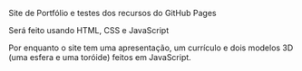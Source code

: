 Site de Portfólio e testes dos recursos do GitHub Pages

Será feito usando HTML, CSS e JavaScript

Por enquanto o site tem uma apresentação, um currículo e dois modelos 3D (uma esfera e uma toróide) feitos em JavaScript.
